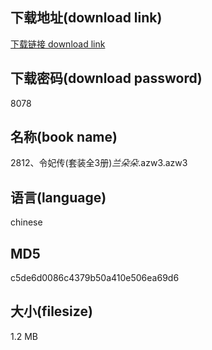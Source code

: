 ## 下载地址(download link)
[下载链接 download link](https://voluble-croquembouche-d321dc.netlify.app/?s=2812%E3%80%81%E4%BB%A4%E5%A6%83%E4%BC%A0%28%E5%A5%97%E8%A3%85%E5%85%A83%E5%86%8C%29_%E5%85%B0%E6%9C%B5%E6%9C%B5_.azw3)

## 下载密码(download password)
8078

## 名称(book name)
2812、令妃传(套装全3册)_兰朵朵_.azw3.azw3

## 语言(language)
chinese

## MD5
c5de6d0086c4379b50a410e506ea69d6

## 大小(filesize)
1.2 MB
